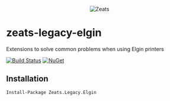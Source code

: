 ﻿<div align="center">

![Zeats](https://zeatsbalancaautomatica.blob.core.windows.net/icons/nuget.png)

</div>

# zeats-legacy-elgin

Extensions to solve common problems when using Elgin printers

[![Build Status](https://dev.azure.com/zeats/Legacy/_apis/build/status/zeats-legacy-elgin?branchName=master)](https://dev.azure.com/zeats/Legacy/_build/latest?definitionId=32&branchName=master)
[![NuGet](https://img.shields.io/nuget/v/Zeats.Legacy.Elgin.svg)](https://www.nuget.org/packages/Zeats.Legacy.Elgin)

## Installation

```PM>
Install-Package Zeats.Legacy.Elgin
```